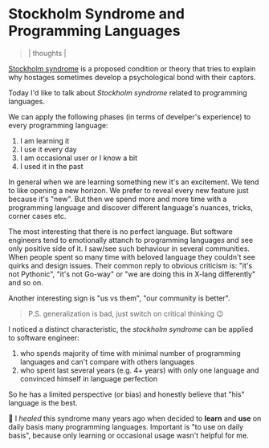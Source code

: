# Stockholm Syndrome and Programming Languages
> | thoughts |

[Stockholm syndrome](https://en.wikipedia.org/wiki/Stockholm_syndrome) is a proposed condition or theory that tries to explain why hostages sometimes develop a psychological bond with their captors.

Today I'd like to talk about *Stockholm syndrome* related to programming languages.

We can apply the following phases (in terms of develper's experience) to every programming language:

1. I am learning it
2. I use it every day
3. I am occasional user or I know a bit
4. I used it in the past

In general when we are learning something new it's an excitement. We tend to like opening a new horizon. We prefer to reveal every new feature just because it's "new". But then we spend more and more time with a programming language and discover different language's nuances, tricks, corner cases etc.

The most interesting that there is no perfect language. But software engineers tend to emotionally attanch to programming language*s* and see only positive side of it. I saw/see such behaviour in several communities.  
When people spent so many time with beloved language they couldn't see quirks and design issues. Their common reply to obvious criticism is: "it's not Pythonic", "it's not Go-way" or "we are doing this in X-lang differently" and so on.

Another interesting sign is "us vs them", "our community is better".

> P.S. generalization is bad, just switch on critical thinking 😉

I noticed a distinct characteristic, the *stockholm syndrome* can be applied to software engineer:
  1. who spends majority of time with minimal number of programming languages and can't compare with others languages
  2. who spent last several years (e.g. 4+ years) with only one language and convinced himself in language perfection

So he has a limited perspective (or bias) and honestly believe that "his" language is the best.

💊 I *healed* this syndrome many years ago when decided to **learn** and **use** on daily basis many programming languages. Important is "to use on daily basis", because only learning or occasional usage wasn't helpful for me.
